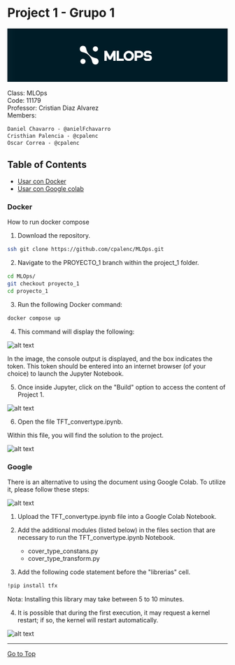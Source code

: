 # Project 1 - Grupo 1

![alt text](https://github.com/cpalenc/MLOps/blob/main/images/logo.PNG)

Class: MLOps <br>
Code: 11179 <br>
Professor: Cristian Diaz Alvarez <br>
Members:

    Daniel Chavarro - @anielFchavarro
    Cristhian Palencia - @cpalenc
    Oscar Correa - @cpalenc

## Table of Contents

- [Usar con Docker](#Docker)
- [Usar con Google colab](#Google)

### Docker

How to run docker compose

1. Download the repository.

```bash
ssh git clone https://github.com/cpalenc/MLOps.git
```

2. Navigate to the PROYECTO_1 branch within the project_1 folder.

```bash
cd MLOps/
git checkout proyecto_1
cd proyecto_1
```

3. Run the following Docker command:

```bash
docker compose up
```

4. This command will display the following:

![alt text](https://github.com/cpalenc/MLOps/blob/main/images/open_html.png)

In the image, the console output is displayed, and the box indicates the token. This token should be entered into an internet browser (of your choice) to launch the Jupyter Notebook.

5. Once inside Jupyter, click on the "Build" option to access the content of Project 1. 

![alt text](https://github.com/cpalenc/MLOps/blob/main/images/open_jupyter.png)

6. Open the file TFT_convertype.ipynb.

Within this file, you will find the solution to the project. 

![alt text](https://github.com/cpalenc/MLOps/blob/main/images/open_project.PNG)

### Google

There is an alternative to using the document using Google Colab. To utilize it, please follow these steps:

![alt text](https://github.com/cpalenc/MLOps/blob/main/images/google.PNG)

1. Upload the TFT_convertype.ipynb file into a Google Colab Notebook.

2. Add the additional modules (listed below) in the files section that are necessary to run the TFT_convertype.ipynb Notebook.

    - cover_type_constans.py
    - cover_type_transform.py

3. Add the following code statement before the "librerias" cell.

```bash
!pip install tfx
```
Nota: Installing this library may take between 5 to 10 minutes.

4. It is possible that during the first execution, it may request a kernel restart; if so, the kernel will restart automatically.

![alt text](https://github.com/cpalenc/MLOps/blob/main/images/google_kernel.PNG)

<hr>

[Go to Top](#Table-of-Contents)
